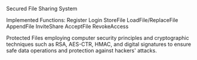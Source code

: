 Secured File Sharing System

Implemented Functions:
Register
Login
StoreFile
LoadFile/ReplaceFile
AppendFile
InviteShare
AcceptFile
RevokeAccess

Protected Files employing computer security principles and cryptographic techniques such as RSA, AES-CTR, HMAC, and digital signatures to ensure safe data operations and protection against hackers' attacks.
